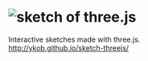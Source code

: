# ![sketch of three.js](http://ykob.github.io/sketch-threejs/img/common/ogp_common.jpg)

Interactive sketches made with three.js.  
http://ykob.github.io/sketch-threejs/
